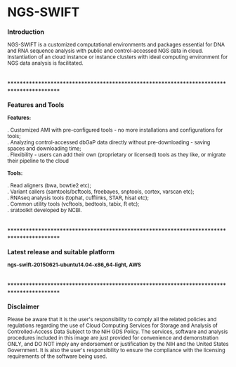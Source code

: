 # NGS-SWIFT

<b>Introduction</b>

<sub>NGS-SWIFT is a customized computational environments and packages essential for DNA and RNA sequence analysis with public and control-accessed NGS data in cloud. Instantiation of an cloud instance or instance clusters with ideal computing environment for NGS data analysis is facilitated.</sub>

<br />
****************************************************************************************

<b>Features and Tools</b>

<sub><b>Features:</b></sub>

<sub>. Customized AMI with pre-configured tools - no more installations and configurations for tools; </sub><br />
<sub>. Analyzing control-accessed dbGaP data directly without pre-downloading - saving spaces and downloading time; </sub><br />
<sub>. Flexibility  - users can add their own (proprietary or licensed) tools as they like, or migrate their pipeline to the cloud </sub><br />



<sub><b>Tools:</b></sub>

<sub>. Read aligners (bwa, bowtie2 etc); </sub><br />
<sub>. Variant callers (samtools/bcftools, freebayes, snptools, cortex, varscan etc); </sub><br />
<sub>. RNAseq analysis tools (tophat, cufflinks, STAR, hisat etc); </sub><br />
<sub>. Common utility tools (vcftools, bedtools, tabix, R etc); </sub><br />
<sub>. sratoolkit developed by NCBI. </sub><br />


<br />
****************************************************************************************

<b>Latest release and suitable platform</b>

<sub><b>ngs-swift-20150621-ubuntu14.04-x86_64-light, AWS</b></sub>

<br  />
****************************************************************************************

<b>Disclaimer</b>

<sub>Please be aware that it is the user's responsibility to comply all the related policies and 
regulations regarding the use of Cloud Computing Services for Storage and Analysis of 
Controlled-Access Data Subject to the NIH GDS Policy. The services, software and analysis 
procedures included in this image are just provided for convenience and demonstration ONLY, 
and DO NOT imply any endorsement or justification by the NIH and the United States Government. 
It is also the user's responsibility to ensure the compliance with the licensing requirements 
of the software being used.</sub>
